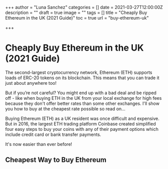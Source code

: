 +++
author = "Luna Sanchez"
categories = []
date = 2021-03-27T12:00:00Z
description = ""
draft = true
image = ""
tags = []
title = "Cheaply Buy Ethereum in the UK (2021 Guide)"
toc = true
url = "buy-ethereum-uk"

+++

# Cheaply Buy Ethereum in the UK (2021 Guide)

The second-largest cryptocurrency network, Ethereum (ETH) supports loads of ERC-20 tokens on its blockchain. This means that you can trade it just about anywhere too!

But if you’re not careful? You might end up with a bad deal and be ripped off - like when buying ETH in the UK from your local exchange for high fees because they don't offer better rates than some other exchanges. I'll show you how to buy at the cheapest rate possible so read on...

Buying Ethereum (ETH) as a UK resident was once difficult and expensive. But in 2016, the largest ETH trading platform Coinbase created simplified four easy steps to buy your coins with any of their payment options which include credit card or bank transfer payments.

It's now easier than ever before!

## Cheapest Way to Buy Ethereum